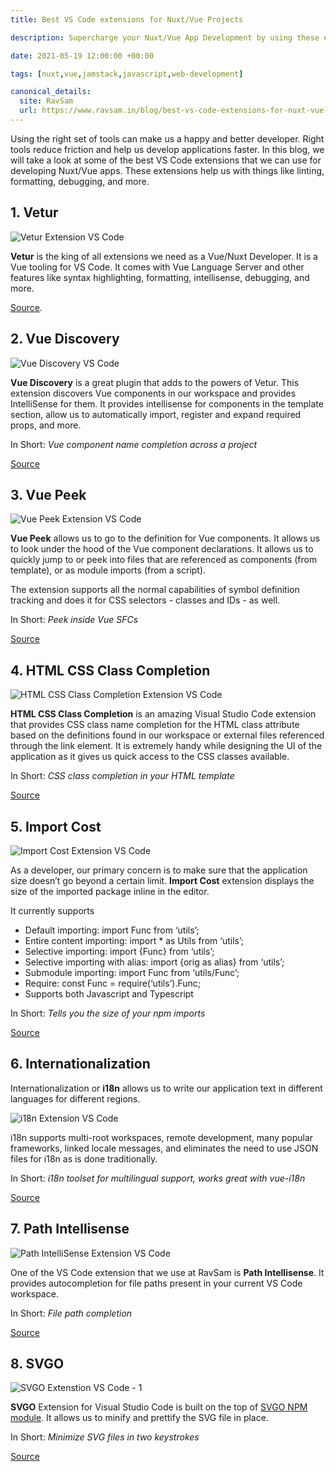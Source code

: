 ```yaml
---
title: Best VS Code extensions for Nuxt/Vue Projects

description: Supercharge your Nuxt/Vue App Development by using these extensions in VS Code Editor.

date: 2021-05-19 12:00:00 +00:00

tags: [nuxt,vue,jamstack,javascript,web-development]

canonical_details:
  site: RavSam
  url: https://www.ravsam.in/blog/best-vs-code-extensions-for-nuxt-vue-projects/
---
```


Using the right set of tools can make us a happy and better developer. Right tools reduce friction and help us develop applications faster. In this blog, we will take a look at some of the best VS Code extensions that we can use for developing Nuxt/Vue apps. These extensions help us with things like linting, formatting, debugging, and more.

1\. Vetur
---------

![Vetur Extension VS Code](https://www.ravsam.in/assets/images/blog-assets/vetur.png)

**Vetur** is the king of all extensions we need as a Vue/Nuxt Developer. It is a Vue tooling for VS Code. It comes with Vue Language Server and other features like syntax highlighting, formatting, intellisense, debugging, and more.

[Source](https://marketplace.visualstudio.com/items?itemName=octref.vetur).

2\. Vue Discovery
-----------------

![Vue Discovery VS Code](https://www.ravsam.in/assets/images/blog-assets/vue-discovery.gif)

**Vue Discovery** is a great plugin that adds to the powers of Vetur. This extension discovers Vue components in our workspace and provides IntelliSense for them. It provides intellisense for components in the template section, allow us to automatically import, register and expand required props, and more.

In Short: *Vue component name completion across a project*

[Source](https://marketplace.visualstudio.com/items?itemName=Maantje.vue-discovery)

3\. Vue Peek
------------

![Vue Peek Extension VS Code](https://www.ravsam.in/assets/images/blog-assets/vue-peek.gif)

**Vue Peek** allows us to go to the definition for Vue components. It allows us to look under the hood of the Vue component declarations. It allows us to quickly jump to or peek into files that are referenced as components (from template), or as module imports (from a script).

The extension supports all the normal capabilities of symbol definition tracking and does it for CSS selectors - classes and IDs - as well.

In Short: *Peek inside Vue SFCs*

[Source](https://marketplace.visualstudio.com/items?itemName=dariofuzinato.vue-peek)

4\. HTML CSS Class Completion
-----------------------------

![HTML CSS Class Completion Extension VS Code](https://www.ravsam.in/assets/images/blog-assets/html-css-class-completion.gif)

**HTML CSS Class Completion** is an amazing Visual Studio Code extension that provides CSS class name completion for the HTML class attribute based on the definitions found in our workspace or external files referenced through the link element. It is extremely handy while designing the UI of the application as it gives us quick access to the CSS classes available.

In Short: *CSS class completion in your HTML template*

[Source](https://marketplace.visualstudio.com/items?itemName=Zignd.html-css-class-completion)

5\. Import Cost
---------------

![Import Cost Extension VS Code](https://www.ravsam.in/assets/images/blog-assets/import-cost.gif)

As a developer, our primary concern is to make sure that the application size doesn’t go beyond a certain limit. **Import Cost** extension displays the size of the imported package inline in the editor.

It currently supports

*   Default importing: import Func from ‘utils’;
*   Entire content importing: import \* as Utils from ‘utils’;
*   Selective importing: import {Func} from ‘utils’;
*   Selective importing with alias: import {orig as alias} from ‘utils’;
*   Submodule importing: import Func from ‘utils/Func’;
*   Require: const Func = require(‘utils’).Func;
*   Supports both Javascript and Typescript

In Short: *Tells you the size of your npm imports*

[Source](https://marketplace.visualstudio.com/items?itemName=wix.vscode-import-cost)

6\. Internationalization
------------------------

Internationalization or **i18n** allows us to write our application text in different languages for different regions.

![i18n Extension VS Code](https://www.ravsam.in/assets/images/blog-assets/i18n.gif)

i18n supports multi-root workspaces, remote development, many popular frameworks, linked locale messages, and eliminates the need to use JSON files for i18n as is done traditionally.

In Short: *i18n toolset for multilingual support, works great with vue-i18n*

[Source](https://marketplace.visualstudio.com/items?itemName=Lokalise.i18n-ally)

7\. Path Intellisense
---------------------

![Path IntelliSense Extension VS Code](https://www.ravsam.in/assets/images/blog-assets/path-intellisense.gif)

One of the VS Code extension that we use at RavSam is **Path Intellisense**. It provides autocompletion for file paths present in your current VS Code workspace.

In Short: *File path completion*

[Source](https://marketplace.visualstudio.com/items?itemName=christian-kohler.path-intellisense)

8\. SVGO
--------

![SVGO Extenstion VS Code - 1](https://www.ravsam.in/assets/images/blog-assets/svgo-1.png)

**SVGO** Extension for Visual Studio Code is built on the top of [SVGO NPM module](https://github.com/svg/svgo). It allows us to minify and prettify the SVG file in place.

In Short: *Minimize SVG files in two keystrokes*

[Source](https://marketplace.visualstudio.com/items?itemName=1000ch.svgo)
    